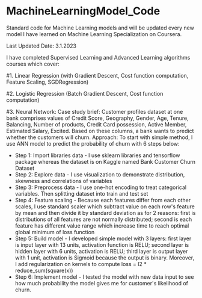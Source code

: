 # MachineLearningModel_Code
Standard code for Machine Learning models and will be updated every new model I have learned on Machine Learning Specialization on Coursera.

Last Updated Date: 3.1.2023

I have completed Supervised Learning and Advanced Learning algorithms courses which cover:

#1. Linear Regression (with Gradient Descent, Cost function computation, Feature Scaling, SGDRegression)

#2. Logistic Regression (Batch Gradient Descent, Cost function computation)

#3. Neural Network:
Case study brief: Customer profiles dataset at one bank comprises values of Credit Score, Geography, Gender, Age, Tenure, Balancing, Number of products, Credit Card possession, Active Member, Estimated Salary, Excited. Based on these columns, a bank wants to predict whether the customers will churn.
Approach: To start with simple method, I use ANN model to predict the probability of churn with 6 steps below:
- Step 1: Import libraries data - I use sklearn libraries and tensorflow package whereas the dataset is on Kaggle named Bank Customer Churn Dataset
- Step 2: Explore data - I use visualization to demonstrate distribution, skewness and correlations of variables
- Step 3: Preprocess data - I use one-hot encoding to treat categorical variables. Then splitting dataset into train and test set
- Step 4: Feature scaling - Because each features differ from each other scales, I use standard scaler which subtract value on each row's feature by mean and then divide it by standard deviation as for 2 reasons: first is distributions of all features are not normally distributed; second is each feature has different value range which increase time to reach optimal global minimum of loss function
- Step 5: Build model - I developed simple model with 3 layers: first layer is input layer with 13 units, activation function is RELU; second layer is hidden layer with 6 units, activation is RELU; third layer is output layer with 1 unit, activation is Sigmoid because the output is binary. Moreover, I add regularization on kernels to compute loss = l2 * reduce_sum(square(x))
- Step 6: Implement model - I tested the model with new data input to see how much probability the model gives me for customer's likelihood of churn.
